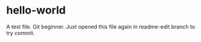 # hello-world
A test file. Git beginner.
Just opened this file again in readme-edit branch to try commit.
